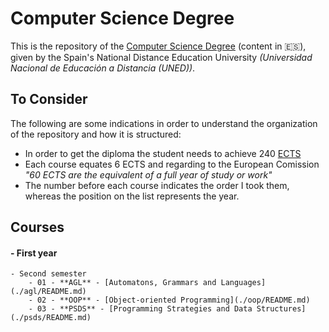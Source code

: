 # Computer Science Degree
This is the repository of the [Computer Science Degree](http://portal.uned.es/portal/page?_pageid=93,22985816&_dad=portal&_schema=PORTAL) (content in :es:), given by the Spain's National Distance Education University *(Universidad Nacional de Educación a Distancia (UNED))*.

## To Consider
The following are some indications in order to understand the organization of the repository and how it is structured:

- In order to get the diploma the student needs to achieve 240 [ECTS](https://ec.europa.eu/education/resources-and-tools/european-credit-transfer-and-accumulation-system-ects_en)
- Each course equates 6 ECTS and regarding to the European Comission *"60 ECTS are the equivalent of a full year of study or work"*
- The number before each course indicates the order I took them, whereas the position on the list represents the year.

## Courses
#### - First year
    - Second semester
        - 01 - **AGL** - [Automatons, Grammars and Languages](./agl/README.md)
        - 02 - **OOP** - [Object-oriented Programming](./oop/README.md)
        - 03 - **PSDS** - [Programming Strategies and Data Structures](./psds/README.md)
